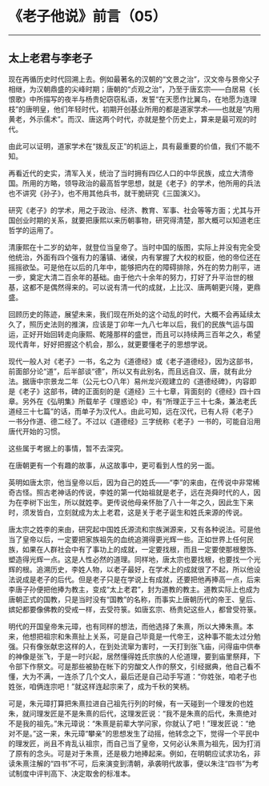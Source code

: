 # 《老子他说》前言（05）

------

## 太上老君与李老子

现在再循历史时代回溯上去。例如最著名的汉朝的“文景之治”，汉文帝与景帝父子相继，为汉朝鼎盛的尖峰时期；唐朝的“贞观之治”，乃至于唐玄宗——白居易《长恨歌》中所描写的夜半与杨贵妃窃窃私语，发誓“在天愿作比翼鸟，在地愿为连理枝”的唐明皇，他们年轻时代，初期开创基业所用的都是道家学术——也就是“内用黄老，外示儒术”。而汉、唐这两个时代，亦就是整个历史上，算来是最可观的时代。

由此可以证明，道家学术在“拨乱反正”的机运上，具有最重要的价值，我们不能不知。

再看近代的史实，清军入关，统治了当时拥有四亿人口的中华民族，成立大清帝国。所用的方略，领导政治的最高哲学思想，就是《老子》的学术，他所用的兵法也不讲究《孙子》，也不用其他兵书，就干脆研究《三国演义》。

研究《老子》的学术，用之于政治、经济、教育、军事、社会等等方面；尤其与开国创业时期的关系，就要把康熙以来历朝事物，研究得清楚，那大概可以知道老庄哲学的运用了。

清康熙在十二岁的幼年，就登位当皇帝了。当时中国的版图，实际上并没有完全受他统治，外面有四个强有力的藩镇、诸侯，内有掌握了大权的权臣，他的帝位还在摇摇欲坠。可是他在以后的几年中，能够把内在的障碍排除，外在的势力削平，进一步，奠定大清二百余年的基础。由于他六十余年的努力，打好了升平治世的根基，这都不是偶然得来的。可以说有清一代的成就，上比汉、唐两朝更兴隆，更鼎盛。

回顾历史的陈迹，展望未来，我们现在所处的这个动乱的时代，大概不会再延续太久了，照历史法则的推演，应该是丁卯年一九八七年以后，我们的民族气运与国运，正好开始回转走向康熙、乾隆那样的盛世，而且可以持续两三百年之久，希望现代青年，好好把握这个机会，那么，就更要懂老子的思想学说。

现代一般人对《老子》一书，名之为《道德经》或《老子道德经》，因为这部书，前面部分论“道”，后半部谈“德”，所以又有此别名，而且远自汉、唐，就有此分法。据唐中宗景龙二年（公元七○八年）易州龙兴观建立的《道德经碑》，内容即是《老子》这部书，碑的正面刻的是《道经》三十七章，背面刻的《德经》四十四章。另外在《弘明集》所载牟子《理惑论》中，有“所理正于三十七条，兼法老氏道经三十七篇”的话，而单子为汉代人。由此可知，远在汉代，已有人将《老子》一书分作道、德二经了。不过以《道德经》三字统称《老子》一书的，可能自沿用唐代开始的习惯。

这些属于考据上的事情，暂不去深究。

在唐朝更有一个有趣的故事，从这故事中，更可看到人性的另一面。

英明如唐太宗，他当皇帝以后，因为自己的姓氏——“李”的来由，在传说中非常稀奇古怪。照古老神话的传说，李姓的第一代始祖就是老子，远在尧舜时代的人，因为在李树下出生，所以就姓李。更传说他母亲怀胎了八十一年之久，因此生下来时，须发皆白，立刻就成为太上老君，这是关于老子诞生和姓氏来源的传说。

唐太宗之姓李的来由，研究起中国姓氏源流和宗族渊源来，又有各种说法。可是他当了皇帝以后，一定要把家族祖先的血统追溯得更光辉一些。正如世界上任何民族，如果在人群社会中有了事功上的成就，一定要找根，而且一定要使那根整饰、塑造得光辉一点。这是人性必然的道理。同样地，唐太宗也要找根，也要找一个光辉的根。追溯历史，李姓人物，以老子最好，在学术上的成就很了不起，所以他设法说成是老子的后代。但是老子只是在学说上有成就，还要把他再捧高一点，后来李唐子孙便把他捧为教主，变成“太上老君”，封为道教的教主。道教实际上也成为唐朝正式的国教，只是当时没有“国教”的名称，而事实上唐朝历代的帝王、皇后、嫔妃都要像佛教的受戒一样，去受符箓。如唐玄宗、杨贵妃这些人，都曾受符箓。

明代的开国皇帝朱元璋，也有同样的想法，而他选择了朱熹，所以大捧朱熹。本来，他想把祖宗和朱熹扯上关系，可是自己毕竟是一代帝王，这种事不能太过分勉强。只有像张献忠这样的人，在到处流窜为害时，一天打到张飞庙，问得庙中供奉的神像是张飞，于是一时兴起，居然懂得姓氏宗族的人伦道理，要到庙里祭拜，下令部下作祭文。可是那些被胁在帐下的穷酸文人作的祭文，引经据典，他自己看不懂，大为不满，一连杀了几个文人，最后还是自己动手写道：“你姓张，咱老子也姓张，咱俩连宗吧！”就这样连起宗来了，成为千秋的笑柄。

可是，朱元璋打算把朱熹拉进自己祖先行列的时候，有一天碰到一个理发的也姓朱，就问理发匠是不是朱熹的后代，这理发匠说：“我不是朱熹的后代，朱熹绝对不是我的祖先。”朱元璋说：“朱熹是前辈大学问家，你就认了吧！”理发匠说：“绝对不是。”这一来，朱元璋“攀亲”的思想发生了动摇，他转念之下，觉得一个平民中的理发匠，尚且不肯乱认祖宗，而自己当了皇帝，又何必认朱熹为祖先，因为打消了原有的念头。可是对于朱熹，还是极力地捧起来。例如，在明朝应试求功名，非读朱熹注解的“四书”不可，后来演变到清朝，承袭明代故事，便以朱注“四书”为考试制度中评判高下、决定取舍的标准本。